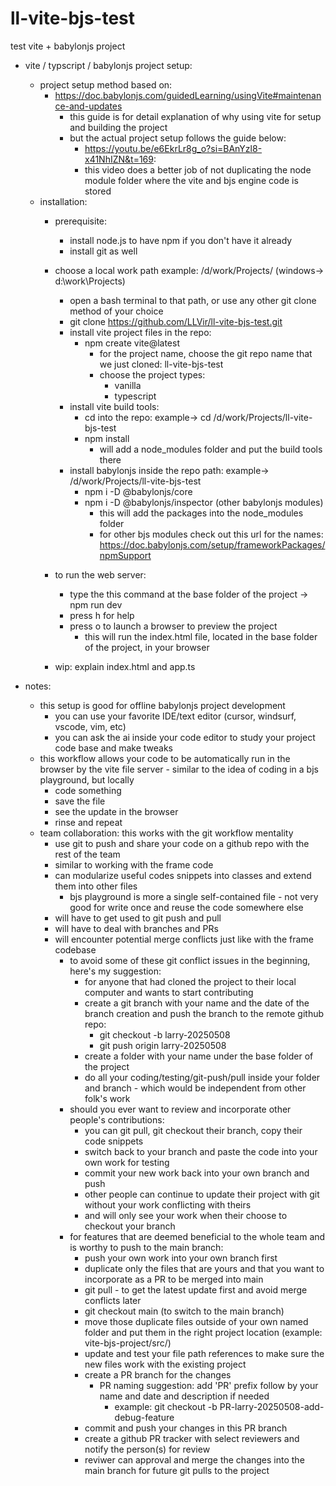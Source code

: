 # ll-vite-bjs-test
test vite + babylonjs project




* vite / typscript / babylonjs project setup:
    * project setup method based on:
        * https://doc.babylonjs.com/guidedLearning/usingVite#maintenance-and-updates
            * this guide is for detail explanation of why using vite for setup and building the project
            * but the actual project setup follows the guide below: 
                * https://youtu.be/e6EkrLr8g_o?si=BAnYzl8-x41NhIZN&t=169:
                * this video does a better job of not duplicating the node module folder where the vite and bjs engine code is stored
    * installation:
        * prerequisite:
            * install node.js to have npm if you don't have it already
            * install git as well
        * choose a local work path example: /d/work/Projects/ (windows-> d:\work\Projects\)
            * open a bash terminal to that path, or use any other git clone method of your choice
            * git clone https://github.com/LLVir/ll-vite-bjs-test.git
            * install vite project files in the repo: 
                * npm create vite@latest
                    * for the project name, choose the git repo name that we just cloned: ll-vite-bjs-test
                    * choose the project types:
                        * vanilla
                        * typescript
            * install vite build tools:
                * cd into the repo: example-> cd /d/work/Projects/ll-vite-bjs-test
                * npm install
                    * will add a node_modules folder and put the build tools there
            * install babylonjs inside the repo path: example-> /d/work/Projects/ll-vite-bjs-test
                * npm i -D @babylonjs/core
                * npm i -D @babylonjs/inspector (other babylonjs modules)
                    * this will add the packages into the node_modules folder
                    * for other bjs modules check out this url for the names: https://doc.babylonjs.com/setup/frameworkPackages/npmSupport
        * to run the web server: 
            * type the this command at the base folder of the project -> npm run dev
            * press h for help
            * press o to launch a browser to preview the project
                * this will run the index.html file, located in the base folder of the project, in your browser

        * wip: explain index.html and app.ts



* notes:

    * this setup is good for offline babylonjs project development
        * you can use your favorite IDE/text editor (cursor, windsurf, vscode, vim, etc)
        * you can ask the ai inside your code editor to study your project code base and make tweaks
    * this workflow allows your code to be automatically run in the browser by the vite file server - similar to the idea of coding in a bjs playground, but locally
        * code something
        * save the file
        * see the update in the browser
        * rinse and repeat
    * team collaboration: this works with the git workflow mentality
        * use git to push and share your code on a github repo with the rest of the team
        * similar to working with the frame code
        * can modularize useful codes snippets into classes and extend them into other files
            * bjs playground is more a single self-contained file - not very good for write once and reuse the code somewhere else
        * will have to get used to git push and pull
        * will have to deal with branches and PRs
        * will encounter potential merge conflicts just like with the frame codebase
            * to avoid some of these git conflict issues in the beginning, here's my suggestion:
                * for anyone that had cloned the project to their local computer and wants to start contributing
                * create a git branch with your name and the date of the branch creation and push the branch to the remote github repo:
                    * git checkout -b larry-20250508
                    * git push origin larry-20250508
                * create a folder with your name under the base folder of the project
                * do all your coding/testing/git-push/pull inside your folder and branch - which would be independent from other folk's work
            * should you ever want to review and incorporate other people's contributions:
                * you can git pull, git checkout their branch, copy their code snippets
                * switch back to your branch and paste the code into your own work for testing
                * commit your new work back into your own branch and push
                * other people can continue to update their project with git without your work conflicting with theirs
                * and will only see your work when their choose to checkout your branch
            * for features that are deemed beneficial to the whole team and is worthy to push to the main branch:
                * push your own work into your own branch first
                * duplicate only the files that are yours and that you want to incorporate as a PR to be merged into main
                * git pull - to get the latest update first and avoid merge conflicts later
                * git checkout main (to switch to the main branch)
                * move those duplicate files outside of your own named folder and put them in the right project location (example: vite-bjs-project/src/)
                * update and test your file path references to make sure the new files work with the existing project
                * create a PR branch for the changes
                    * PR naming suggestion: add 'PR' prefix follow by your name and date and description if needed
                        * example: git checkout -b PR-larry-20250508-add-debug-feature
                * commit and push your changes in this PR branch
                * create a github PR tracker with select reviewers and notify the person(s) for review
                * reviwer can approval and merge the changes into the main branch for future git pulls to the project
